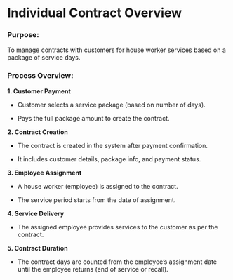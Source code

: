 # Individual Contract Overview

### Purpose:

To manage contracts with customers for house worker services based on a package of service days.

### Process Overview:

**1. Customer Payment**

  - Customer selects a service package (based on number of days).

  - Pays the full package amount to create the contract.

**2. Contract Creation**

  - The contract is created in the system after payment confirmation.

  - It includes customer details, package info, and payment status.

**3. Employee Assignment**

  - A house worker (employee) is assigned to the contract.

  - The service period starts from the date of assignment.

**4. Service Delivery**

  - The assigned employee provides services to the customer as per the contract.

**5. Contract Duration**

  - The contract days are counted from the employee’s assignment date
until the employee returns (end of service or recall).